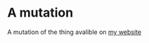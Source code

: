 # A mutation
A mutation of the thing avalible on [my website](https://www.reisbig.io/projects/counter)

